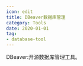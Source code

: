 ```yaml
---
icon: edit
title: DBeaver数据库管理
category: Tools
date: 2020-01-01
tag:
- database-tool
---
```


DBeaver:开源数据库管理工具。